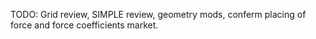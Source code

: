 TODO: Grid review, SIMPLE review, geometry mods, conferm placing of force and force coefficients market.
